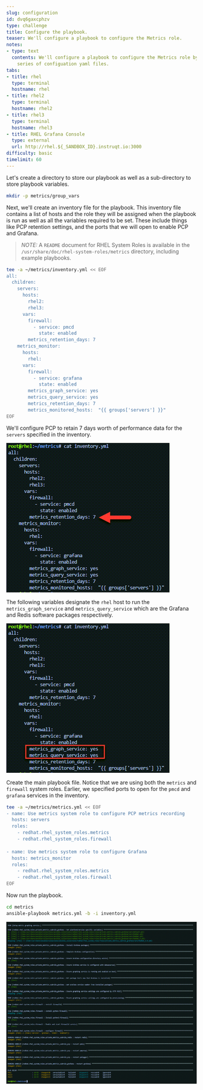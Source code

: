 ```yaml
---
slug: configuration
id: dvq6gaxcphzv
type: challenge
title: Configure the playbook.
teaser: We'll configure a playbook to configure the Metrics role.
notes:
- type: text
  contents: We'll configure a playbook to configure the Metrics role by writing a
    series of configuation yaml files.
tabs:
- title: rhel
  type: terminal
  hostname: rhel
- title: rhel2
  type: terminal
  hostname: rhel2
- title: rhel3
  type: terminal
  hostname: rhel3
- title: RHEL Grafana Console
  type: external
  url: http://rhel.${_SANDBOX_ID}.instruqt.io:3000
difficulty: basic
timelimit: 60
---
```


Let's create a directory to store our playbook as well as a sub-directory to store playbook variables.

```bash
mkdir -p metrics/group_vars
```

Next, we'll create an inventory file for the playbook. This inventory file contains a list of hosts and the role they will be assigned when the playbook is run as well as all the variables required to be set. These include things like PCP retention settings, and the ports that we will open to enable PCP and Grafana.

> _NOTE:_ A `README` document for RHEL System Roles is available in the `/usr/share/doc/rhel-system-roles/metrics` directory, including example playbooks.

```bash
tee -a ~/metrics/inventory.yml << EOF
all:
  children:
    servers:
      hosts:
        rhel2:
        rhel3:
      vars:
        firewall:
          - service: pmcd
            state: enabled
        metrics_retention_days: 7
    metrics_monitor:
      hosts:
        rhel:
      vars:
        firewall:
          - service: grafana
            state: enabled
        metrics_graph_service: yes
        metrics_query_service: yes
        metrics_retention_days: 7
        metrics_monitored_hosts:  "{{ groups['servers'] }}"
EOF
```

We'll configure PCP to retain 7 days worth of performance data for the `servers` specified in the inventory.

![servers retention](../assets/serversretention.png)

The following variables designate the `rhel` host to run the `metrics_graph_service` and `metrics_query_service` which are the Grafana and Redis software packages respectively.

![metrics monitor](../assets/metricsmonitor.png)

Create the main playbook file. Notice that we are using both the `metrics` and `firewall` system roles. Earlier, we specified ports to open for the `pmcd` and `grafana` services in the inventory.

```bash
tee -a ~/metrics/metrics.yml << EOF
- name: Use metrics system role to configure PCP metrics recording
  hosts: servers
  roles:
    - redhat.rhel_system_roles.metrics
    - redhat.rhel_system_roles.firewall

- name: Use metrics system role to configure Grafana
  hosts: metrics_monitor
  roles:
    - redhat.rhel_system_roles.metrics
    - redhat.rhel_system_roles.firewall
EOF
```

Now run the playbook.

```bash
cd metrics
ansible-playbook metrics.yml -b -i inventory.yml
```

![metrics completed](../assets/metrics_success.png)
